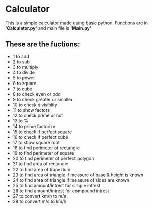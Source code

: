 # Calculator
This is a simple calculator made using basic python.
Functions are in __'Calculator.py'__  and main file is __'Main.py'__

## These are the fuctions:

- 1 to add
- 2 to sub
- 3 to multiply
- 4 to divide
- 5 to power
- 6 to square
- 7 to cube
- 8 to check even or odd
- 9 to check greater or smaller
- 10 to check divisiblity
- 11 to show factors
- 12 to check prime or not
- 13 to %
- 14 to prime factorize
- 15 to check if perfect square
- 16 to check if perfect cube
- 17 to show square root
- 18 to find perimeter of rectangle
- 19 to find perimeter of square
- 20 to find perimeter of perfect polygon
- 21 to find area of rectangle
- 22 to find area of trapezium
- 23 to find area of triangle if measure of base & height is known
- 24 to find area of triangle if measure of sides are known
- 25 to find amount/intrest for simple intrest
- 26 to find amount/intrest for compound intrest
- 27 to convert km/h to m/s
- 28 to convert m/s to km/h
